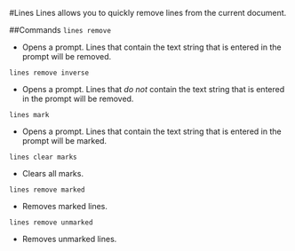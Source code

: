 #Lines
Lines allows you to quickly remove lines from the current document.

##Commands
`lines remove`
- Opens a prompt. Lines that contain the text string that is entered in the prompt will be removed.

`lines remove inverse`
- Opens a prompt. Lines that *do not* contain the text string that is entered in the prompt will be removed.

`lines mark`
- Opens a prompt. Lines that contain the text string that is entered in the prompt will be marked.

`lines clear marks`
- Clears all marks.

`lines remove marked`
- Removes marked lines.

`lines remove unmarked`
- Removes unmarked lines.


